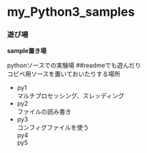# my_Python3_samples
### 遊び場
**sample置き場**

pythonソースでの実験場
##readmeでも遊んだり  
コピペ用ソースを置いておいたりする場所

- py1  
マルチプロセッシング、スレッディング  
- py2  
ファイルの読み書き
- py3  
コンフィグファイルを使う  
py4  
py5  